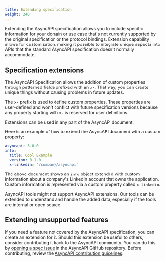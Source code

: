 ```yaml
---
title: Extending specification
weight: 240
---
```


Extending the AsyncAPI specification allows you to include specific information for your domain or use case that's not currently supported by the original specification or the protocol bindings. Extension capability allows for customization, making it possible to integrate unique aspects into APIs that the standard AsyncAPI specification doesn't normally accommodate.

## Specification extensions

The AsyncAPI Specification allows the addition of custom properties through patterned fields prefixed with an `x-`. That way, you can create unique things without causing problems in future updates.

The `x-` prefix is used to define custom properties. These properties are user-defined and won't conflict with future specification versions because any property starting with `x-` is reserved for user definitions.

Extensions can be used in any part of the AsyncAPI document.

Here is an example of how to extend the AsyncAPI document with a custom property:

```yml
asyncapi: 3.0.0
info:
  title: Cool Example
  version: 0.1.0
  x-linkedin: '/company/asyncapi'  
```

The above document shows an `info` object extended with custom information about a company's LinkedIn account that owns the application. Custom information is represented via a custom property called `x-linkedin`.

<Remember>
AsyncAPI tools might not support AsyncAPI extensions. Our tools can be extended to understand and handle the added data, especially if the tools are internal or open source.
</Remember>

## Extending unsupported features

If you need a feature not covered by the AsyncAPI specification, you can create an extension for it. Should this extension be useful to others, consider contributing it back to the AsyncAPI community. You can do this by [opening a spec issue](https://github.com/asyncapi/spec) in the AsyncAPI GitHub repository. Before contributing, review the [AsyncAPI contribution guidelines](https://github.com/asyncapi/spec/blob/master/CONTRIBUTING.md).
